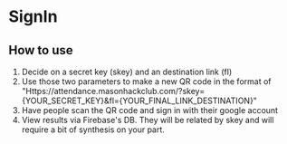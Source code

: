 # SignIn

## How to use

1. Decide on a secret key (skey) and an destination link (fl)
2. Use those two parameters to make a new QR code in the format of "Https://attendance.masonhackclub.com/?skey={YOUR_SECRET_KEY}&fl={YOUR_FINAL_LINK_DESTINATION}"
3. Have people scan the QR code and sign in with their google account
4. View results via Firebase's DB. They will be related by skey and will require a bit of synthesis on your part.